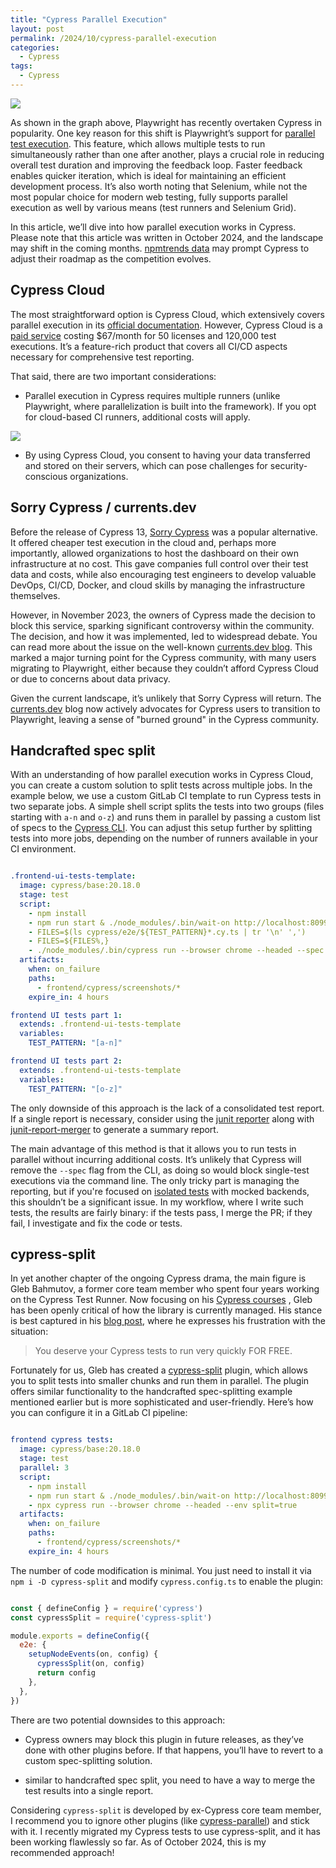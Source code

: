 ```yaml
---
title: "Cypress Parallel Execution"
layout: post
permalink: /2024/10/cypress-parallel-execution
categories:
  - Cypress
tags:
  - Cypress
---
```


![](/images/blog/cyvspw.png)

As shown in the graph above, Playwright has recently overtaken Cypress in popularity. One key reason for this shift is Playwright’s support for [parallel test execution](https://playwright.dev/docs/test-parallel). This feature, which allows multiple tests to run simultaneously rather than one after another, plays a crucial role in reducing overall test duration and improving the feedback loop. Faster feedback enables quicker iteration, which is ideal for maintaining an efficient development process. It’s also worth noting that Selenium, while not the most popular choice for modern web testing, fully supports parallel execution as well by various means (test runners and Selenium Grid).

In this article, we’ll dive into how parallel execution works in Cypress. Please note that this article was written in October 2024, and the landscape may shift in the coming months. [npmtrends data](https://npmtrends.com/cypress-vs-playwright) may prompt Cypress to adjust their roadmap as the competition evolves.

## Cypress Cloud

The most straightforward option is Cypress Cloud, which extensively covers parallel execution in its [official documentation](https://docs.cypress.io/guides/cloud/smart-orchestration/parallelization). However, Cypress Cloud is a [paid service](https://www.cypress.io/pricing) costing $67/month for 50 licenses and 120,000 test executions. It’s a feature-rich product that covers all CI/CD aspects necessary for comprehensive test reporting.

That said, there are two important considerations:

- Parallel execution in Cypress requires multiple runners (unlike Playwright, where parallelization is built into the framework). If you opt for cloud-based CI runners, additional costs will apply.

![](/images/blog/parallelization-diagram.png)

- By using Cypress Cloud, you consent to having your data transferred and stored on their servers, which can pose challenges for security-conscious organizations.

## Sorry Cypress / currents.dev

Before the release of Cypress 13, [Sorry Cypress](https://sorry-cypress.dev/) was a popular alternative. It offered cheaper test execution in the cloud and, perhaps more importantly, allowed organizations to host the dashboard on their own infrastructure at no cost. This gave companies full control over their test data and costs, while also encouraging test engineers to develop valuable DevOps, CI/CD, Docker, and cloud skills by managing the infrastructure themselves.

However, in November 2023, the owners of Cypress made the decision to block this service, sparking significant controversy within the community. The decision, and how it was implemented, led to widespread debate. You can read more about the issue on the well-known [currents.dev blog](https://currents.dev/posts/v13-blocking). This marked a major turning point for the Cypress community, with many users migrating to Playwright, either because they couldn’t afford Cypress Cloud or due to concerns about data privacy.

Given the current landscape, it’s unlikely that Sorry Cypress will return. The [currents.dev](https://currents.dev/blog) blog now actively advocates for Cypress users to transition to Playwright, leaving a sense of "burned ground" in the Cypress community.

## Handcrafted spec split

With an understanding of how parallel execution works in Cypress Cloud, you can create a custom solution to split tests across multiple jobs. In the example below, we use a custom GitLab CI template to run Cypress tests in two separate jobs. A simple shell script splits the tests into two groups (files starting with `a-n` and `o-z`) and runs them in parallel by passing a custom list of specs to the [Cypress CLI](https://docs.cypress.io/guides/guides/command-line). You can adjust this setup further by splitting tests into more jobs, depending on the number of runners available in your CI environment.

```yaml

.frontend-ui-tests-template:
  image: cypress/base:20.18.0
  stage: test
  script:
    - npm install
    - npm run start & ./node_modules/.bin/wait-on http://localhost:8099
    - FILES=$(ls cypress/e2e/${TEST_PATTERN}*.cy.ts | tr '\n' ',')
    - FILES=${FILES%,}
    - ./node_modules/.bin/cypress run --browser chrome --headed --spec "$FILES"
  artifacts:
    when: on_failure
    paths:
      - frontend/cypress/screenshots/*
    expire_in: 4 hours

frontend UI tests part 1:
  extends: .frontend-ui-tests-template
  variables:
    TEST_PATTERN: "[a-n]"

frontend UI tests part 2:
  extends: .frontend-ui-tests-template
  variables:
    TEST_PATTERN: "[o-z]"

```

The only downside of this approach is the lack of a consolidated test report. If a single report is necessary, consider using the [junit reporter](https://www.browserstack.com/docs/test-management/upload-reports-cli/frameworks/cypress) along with [junit-report-merger](https://www.npmjs.com/package/junit-report-merger) to generate a summary report.

The main advantage of this method is that it allows you to run tests in parallel without incurring additional costs. It’s unlikely that Cypress will remove the `--spec` flag from the CLI, as doing so would block single-test executions via the command line. The only tricky part is managing the reporting, but if you're focused on [isolated tests](https://www.awesome-testing.com/2020/02/isolated-cypress-ui-tests) with mocked backends, this shouldn’t be a significant issue. In my workflow, where I write such tests, the results are fairly binary: if the tests pass, I merge the PR; if they fail, I investigate and fix the code or tests.

## cypress-split

In yet another chapter of the ongoing Cypress drama, the main figure is Gleb Bahmutov, a former core team member who spent four years working on the Cypress Test Runner. Now focusing on his [Cypress courses](https://cypress.tips/courses) , Gleb has been openly critical of how the library is currently managed. His stance is best captured in his [blog post](https://glebbahmutov.com/blog/cypress-parallel-free/), where he expresses his frustration with the situation:

> You deserve your Cypress tests to run very quickly FOR FREE.

Fortunately for us, Gleb has created a [cypress-split](https://www.npmjs.com/package/cypress-split) plugin, which allows you to split tests into smaller chunks and run them in parallel. The plugin offers similar functionality to the handcrafted spec-splitting example mentioned earlier but is more sophisticated and user-friendly. Here’s how you can configure it in a GitLab CI pipeline:

```yaml

frontend cypress tests:
  image: cypress/base:20.18.0
  stage: test
  parallel: 3
  script:
    - npm install
    - npm run start & ./node_modules/.bin/wait-on http://localhost:8099
    - npx cypress run --browser chrome --headed --env split=true
  artifacts:
    when: on_failure
    paths:
      - frontend/cypress/screenshots/*
    expire_in: 4 hours

```

The number of code modification is minimal. You just need to install it via `npm i -D cypress-split` and modify `cypress.config.ts` to enable the plugin:

```javascript

const { defineConfig } = require('cypress')
const cypressSplit = require('cypress-split')

module.exports = defineConfig({
  e2e: {
    setupNodeEvents(on, config) {
      cypressSplit(on, config)
      return config
    },
  },
})

```

There are two potential downsides to this approach:

- Cypress owners may block this plugin in future releases, as they’ve done with other plugins before. If that happens, you’ll have to revert to a custom spec-splitting solution. 

- similar to handcrafted spec split, you need to have a way to merge the test results into a single report.

Considering `cypress-split` is developed by ex-Cypress core team member, I recommend you to ignore other plugins (like [cypress-parallel](https://www.npmjs.com/package/cypress-parallel)) and stick with it. I recently migrated my Cypress tests to use cypress-split, and it has been working flawlessly so far. As of October 2024, this is my recommended approach!




